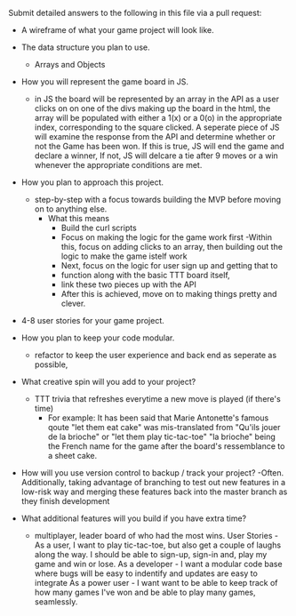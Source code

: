 Submit detailed answers to the following in this file via a pull request:

- A wireframe of what your game project will look like.
- The data structure you plan to use.
     - Arrays and Objects
- How you will represent the game board in JS.
     - in JS the board will be represented by an array in the API as a user clicks on
       on one of the divs making up the board in the html, the array will be
       populated with either a 1(x) or a 0(o) in the appropriate index,
       corresponding to the square clicked. A seperate piece of JS will
       examine the response from the API and determine whether or not the Game
       has been won. If this is true, JS will end the game and declare a winner,
      If not, JS will delcare a tie after 9 moves or a win whenever the
      appropriate conditions are met.
- How you plan to approach this project.
     - step-by-step with a focus towards building the MVP before moving on to
        anything else.
        - What this means
          - Build the curl scripts
          - Focus on making the logic for the game work first
            -Within this, focus on adding clicks to an array, then building
            out the logic to make the game istelf work
          - Next, focus on the logic for user sign up and getting that to
          - function along with the basic TTT board itself,
          - link these two pieces up with the API
          - After this is achieved, move on to making things pretty and clever.
- 4-8 user stories for your game project.
- How you plan to keep your code modular.
   - refactor to keep the user experience and back end as seperate as possible,
- What creative spin will you add to your project?
   - TTT trivia that refreshes everytime a new move is played (if there's time)
      - For example:
           It has been said that Marie Antonette's famous qoute "let them eat cake"
           was mis-translated from "Qu'ils jouer de la brioche" or "let them
           play tic-tac-toe" "la brioche" being the French name for the game
           after the board's ressemblance to a sheet cake.

- How will you use version control to backup / track your project?
   -Often. Additionally, taking advantage of branching to test out new features
   in a low-risk way and merging these features back into the master branch as
   they finish development
- What additional features will you build if you have extra time?
  - multiplayer, leader board of who had the most wins.
User Stories -
    As a user, I want to play tic-tac-toe, but also get a couple of laughs along
    the way. I should be able to sign-up, sign-in and, play my game and win or
    lose.
    As a developer - I want a modular code base where bugs will be easy to
    indentify and updates are easy to integrate
    As a power user -  I want want to be able to keep track of how many games
    I've won and be able to play many games, seamlessly.
